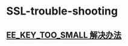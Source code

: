# SSL-trouble-shooting

## [EE_KEY_TOO_SMALL 解决办法](https://blog.csdn.net/lyndon_li/article/details/114667122)